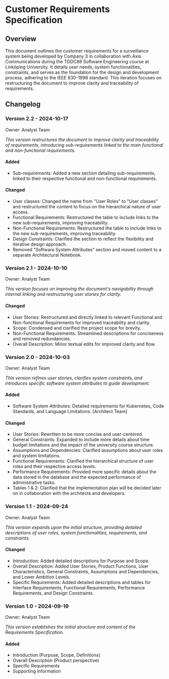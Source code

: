# Customer Requirements Specification

## Overview
This document outlines the customer requirements for a surveillance system being developed by Company 3 in collaboration with Axis Communications during the TDDC88 Software Engineering course at Linköping University. It details user needs, system functionalities, constraints, and serves as the foundation for the design and development process, adhering to the IEEE 830-1998 standard.  This iteration focuses on restructuring the document to improve clarity and traceability of requirements.

## Changelog

### Version 2.2 - 2024-10-17
Owner: Analyst Team

*This version restructures the document to improve clarity and traceability of requirements, introducing sub-requirements linked to the main functional and non-functional requirements.*

#### Added
- Sub-requirements: Added a new section detailing sub-requirements, linked to their respective functional and non-functional requirements.

#### Changed
- User classes: Changed the name from "User Roles" to "User classes" and restructured the content to focus on the hierarchical nature of user access.
- Functional Requirements: Restructured the table to include links to the new sub-requirements, improving traceability.
- Non-Functional Requirements:  Restructured the table to include links to the new sub-requirements, improving traceability.
- Design Constraints: Clarified the section to reflect the flexibility and iterative design approach.
- Removed "Software System Attributes" section and moved content to a separate Architectural Notebook.

### Version 2.1 - 2024-10-10
Owner: Analyst Team

*This version focuses on improving the document's navigability through internal linking and restructuring user stories for clarity.*

#### Changed
- User Stories: Restructured and directly linked to relevant Functional and Non-functional Requirements for improved traceability and clarity.
- Scope: Condensed and clarified the project scope for brevity.
- Non-Functional Requirements: Streamlined descriptions for conciseness and removed redundancies.
- Overall Description: Minor textual edits for improved clarity and flow.

### Version 2.0 - 2024-10-03
Owner: Analyst Team

*This version refines user stories, clarifies system constraints, and introduces specific software system attributes to guide development.*

#### Added
- Software System Attributes: Detailed requirements for Kubernetes, Code Standards, and Language Limitations. [Architect Team]

#### Changed
- User Stories: Rewritten to be more concise and user-centered.
- General Constraints: Expanded to include more details about time budget limitations and the impact of the university course structure.
- Assumptions and Dependencies: Clarified assumptions about user roles and system limitations. 
- Functional Requirements: Clarified the hierarchical structure of user roles and their respective access levels.
- Performance Requirements: Provided more specific details about the data stored in the database and the expected performance of administrative tasks.
- Tables 1 & 2: Clarified that the implementation plan will be decided later on in collaboration with the architects and developers. 

### Version 1.1 - 2024-09-24
Owner: Analyst Team

*This version expands upon the initial structure, providing detailed descriptions of user roles, system functionalities, requirements, and constraints.*

#### Changed
- Introduction: Added detailed descriptions for Purpose and Scope.
- Overall Description: Added User Stories, Product Functions, User Characteristics, General Constraints, Assumptions and Dependencies, and Lower Ambition Levels.
- Specific Requirements: Added detailed descriptions and tables for Interface Requirements, Functional Requirements, Performance Requirements, and Design Constraints.

### Version 1.0 - 2024-09-19
Owner: Analyst Team

*This version establishes the initial structure and content of the Requirements Specification.*

#### Added
- Introduction (Purpose, Scope, Definitions)
- Overall Description (Product perspective)
- Specific Requirements 
- Supporting Information 
